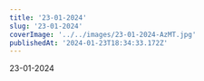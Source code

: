 ```yaml
---
title: '23-01-2024'
slug: '23-01-2024'
coverImage: '../../images/23-01-2024-AzMT.jpg'
publishedAt: '2024-01-23T18:34:33.172Z'
---
```


23-01-2024